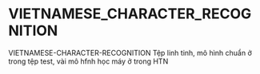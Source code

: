 # VIETNAMESE_CHARACTER_RECOGNITION
VIETNAMESE-CHARACTER-RECOGNITION
Tệp linh tinh, mô hình chuẩn ở trong tệp test, vài mô hfnh học máy ở trong HTN
